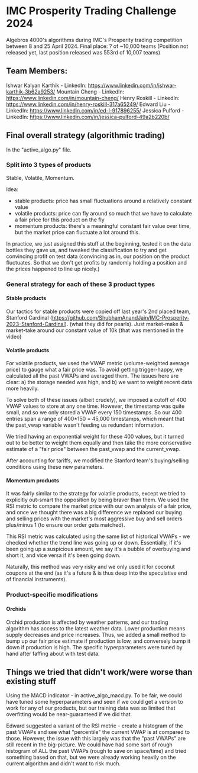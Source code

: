 # IMC Prosperity Trading Challenge 2024
Algebros 4000's algorithms during IMC's Prosperity trading competition between 8 and 25 April 2024. 
Final place: ? of ~10,000 teams (Position not released yet, last position released was 553rd of 10,007 teams)

## Team Members:
Ishwar Kalyan Karthik - LinkedIn: https://www.linkedin.com/in/ishwar-karthik-3b62a9253/
Mountain Cheng - LinkedIn: https://www.linkedin.com/in/mountain-cheng/
Henry Roskill - LinkedIn: https://www.linkedin.com/in/henry-roskill-317a65249/
Edward Liu - LinkedIn: https://www.linkedin.com/in/ed-l-917896255/
Jessica Pulford - LinkedIn: https://www.linkedin.com/in/jessica-pulford-49a2b220b/

## Final overall strategy (algorithmic trading)
In the "active_algo.py" file. 

### Split into 3 types of products
Stable, Volatile, Momentum. 

Idea:
- stable products: price has small fluctuations around a relatively constant value
- volatile products: price can fly around so much that we have to calculate a fair price for this product on the fly
- momentum products: there's a meaningful constant fair value over time, but the market price can fluctuate a lot around this.

In practice, we just assigned this stuff at the beginning, tested it on the data bottles they gave us, and tweaked the classification to try and get convincing profit on test data
(convincing as in, our position on the product fluctuates. So that we don't get profits by randomly holding a position and the prices happened to line up nicely.)

### General strategy for each of these 3 product types

#### Stable products
Our tactics for stable products were copied off last year's 2nd placed team, Stanford Cardinal (https://github.com/ShubhamAnandJain/IMC-Prosperity-2023-Stanford-Cardinal).
(what they did for pearls). Just market-make & market-take around our constant value of 10k (that was mentioned in the video)

#### Volatile products

For volatile products, we used the VWAP metric (volume-weighted average price) to gauge what a fair price was. 
To avoid getting trigger-happy, we calculated all the past VWAPs and averaged them. 
The issues here are clear: a) the storage needed was high, and b) we want to weight recent data more heavily. 

To solve both of these issues (albeit crudely), we imposed a cutoff of 400 VWAP values to store at any one time.
However, the timestamp was quite small, and so we only stored a VWAP every 150 timestamps. 
So our 400 entries span a range of 400*150 = 45,000 timestamps, which meant that the past_vwap variable wasn't feeding us redundant information.

We tried having an exponential weight for these 400 values, but it turned out to be better to weight them equally
and then take the more conservative estimate of a "fair price" between the past_vwap and the current_vwap.

After accounting for tariffs, we modified the Stanford team's buying/selling conditions using these new parameters. 

#### Momentum products

It was fairly similar to the strategy for volatile products, except we tried to explicitly out-smart the opposition by being braver than them. 
We used the RSI metric to compare the market price with our own analysis of a fair price,
and once we thought there was a big difference we replaced our buying and selling prices with the market's most aggressive buy and sell orders plus/minus 1 (to ensure our order gets matched).

This RSI metric was calculated using the same list of historical VWAPs - we checked whether the trend line was going up or down. 
Essentially, if it's been going up a suspicious amount, we say it's a bubble of overbuying and short it, and vice versa if it's been going down.

Naturally, this method was very risky and we only used it for coconut coupons at the end (as it's a future & is thus deep into the speculative end of financial instruments).

### Product-specific modifications
#### Orchids
Orchid production is affected by weather patterns, and our trading algorithm has access to the latest weather data. Lower production means supply decreases and price increases. 
Thus, we added a small method to bump up our fair price estimate if production is low, and conversely bump it down if production is high.
The specific hyperparameters were tuned by hand after faffing about with test data. 

## Things we tried that didn't work/were worse than existing stuff

Using the MACD indicator - in active_algo_macd.py.
To be fair, we could have tuned some hyperparameters and seen if we could get a version to work for any of our products, but our training data was so limited that overfitting would be near-guaranteed if we did that. 

Edward suggested a variant of the RSI metric - create a histogram of the past VWAPs and see what "percentile" the current VWAP is at compared to those. 
However, the issue with this largely was that the "past VWAPs" are still recent in the big-picture. 
We could have had some sort of rough histogram of ALL the past VWAPs (rough to save on space/time) and tried something based on that, but we were already working heavily on the current algorithm and didn't want to risk much. 
